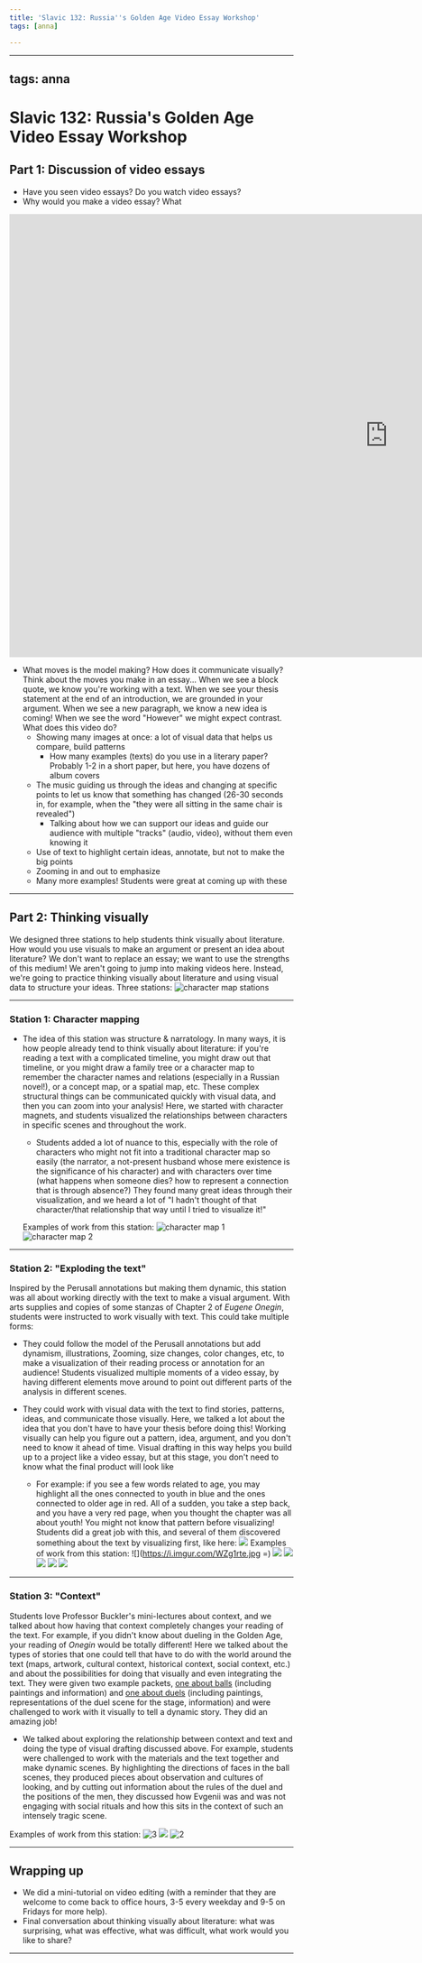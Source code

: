 ```yaml
---
title: 'Slavic 132: Russia''s Golden Age Video Essay Workshop'
tags: [anna]

---
```


---
tags: anna
---
# Slavic 132: Russia's Golden Age Video Essay Workshop

## Part 1: Discussion of video essays
- Have you seen video essays? Do you watch video essays?
- Why would you make a video essay? What 

<iframe width="1341" height="786" src="https://www.youtube.com/embed/_V10kWLh71U" title="Why this chair is on so many album covers" frameborder="0" allow="accelerometer; autoplay; clipboard-write; encrypted-media; gyroscope; picture-in-picture; web-share" allowfullscreen></iframe>
  
 - What moves is the model making? How does it communicate visually? Think about the moves you make in an essay... When we see a block quote, we know you're working with a text. When we see your thesis statement at the end of an introduction, we are grounded in your argument. When we see a new paragraph, we know a new idea is coming! When we see the word "However" we might expect contrast. What does this video do?
    - Showing many images at once: a lot of visual data that helps us compare, build patterns
        - How many examples (texts) do you use in a literary paper? Probably 1-2 in a short paper, but here, you have dozens of album covers
    - The music guiding us through the ideas and changing at specific points to let us know that something has changed (26-30 seconds in, for example, when the "they were all sitting in the same chair is revealed")
        - Talking about how we can support our ideas and guide our audience with multiple "tracks" (audio, video), without them even knowing it
    - Use of text to highlight certain ideas, annotate, but not to make the big points
    - Zooming in and out to emphasize 
    - Many more examples! Students were great at coming up with these 

--- 


## Part 2: Thinking visually
We designed three stations to help students think visually about literature. How would you use visuals to make an argument or present an idea about literature? We don't want to replace an essay; we want to use the strengths of this medium! We aren't going to jump into making videos here. Instead, we're going to practice thinking visually about literature and using visual data to structure your ideas. Three stations:
![character map stations](https://i.imgur.com/gpGPGRT.jpg)

---
### Station 1: Character mapping
* The idea of this station was structure & narratology. In many ways, it is how people already tend to think visually about literature: if you're reading a text with a complicated timeline, you might draw out that timeline, or you might draw a family tree or a character map to remember the character names and relations (especially in a Russian novel!), or a concept map, or a spatial map, etc. These complex structural things can be communicated quickly with visual data, and then you can zoom into your analysis! Here, we started with character magnets, and students visualized the relationships between characters in specific scenes and throughout the work. 
    * Students added a lot of nuance to this, especially with the role of characters who might not fit into a traditional character map so easily (the narrator, a not-present husband whose mere existence is the significance of his character) and with characters over time (what happens when someone dies? how to represent a connection that is through absence?) They found many great ideas through their visualization, and we heard a lot of "I hadn't thought of that character/that relationship that way until I tried to visualize it!"

    Examples of work from this station:
    ![character map 1](https://i.imgur.com/VD2i1mx.jpg)
    ![character map 2](https://files.slack.com/files-pri/T0HTW3H0V-F04T8BAJXUN/output3.gif?pub_secret=dc5d5cc894)


---
### Station 2: "Exploding the text"
Inspired by the Perusall annotations but making them dynamic, this station was all about working directly with the text to make a visual argument. With arts supplies and copies of some stanzas of Chapter 2 of *Eugene Onegin*, students were instructed to work visually with text. This could take multiple forms:
* They could follow the model of the Perusall annotations but add dynamism, illustrations, Zooming, size changes, color changes, etc, to make a  visualization of their reading process or annotation for an audience! Students visualized multiple moments of a video essay, by having different elements move around to point out different parts of the analysis in different scenes.

* They could work with visual data with the text to find stories, patterns, ideas, and communicate those visually. Here, we talked a lot about the idea that you don't have to have your thesis before doing this! Working visually can help you figure out a pattern, idea, argument, and you don't need to know it ahead of time. Visual drafting in this way helps you build up to a project like a video essay, but at this stage, you don't need to know what the final product will look like
    * For example: if you see a few words related to age, you may highlight all the ones connected to youth in blue and the ones connected to older age in red. All of a sudden, you take a step back, and you have a very red page, when you thought the chapter was all about youth! You might not know that pattern before visualizing! Students did a great job with this, and several of them discovered something about the text by visualizing first, like here:
    ![](https://i.imgur.com/hCQJdLP.jpg=6%)
    Examples of work from this station:
![](https://i.imgur.com/WZg1rte.jpg =) 
![](https://i.imgur.com/LsyYF14.jpg)
![](https://i.imgur.com/yQMnI1l.jpg)
![](https://i.imgur.com/dTP0pI5.jpg)
![](https://i.imgur.com/lWOQ54I.jpg)
![](https://i.imgur.com/AuNLSS5.jpg)



--- 

### Station 3: "Context"
Students love Professor Buckler's mini-lectures about context, and we talked about how having that context completely changes your reading of the text. For example, if you didn't know about dueling in the Golden Age, your reading of *Onegin* would be totally different! Here we talked about the types of stories that one could tell that have to do with the world around the text (maps, artwork, cultural context, historical context, social context, etc.) and about the possibilities for doing that visually and even integrating the text. They were given two example packets, [one about balls](https://docs.google.com/document/d/1dT4ThgnMK2Uim18Clsxmzaau8qW4eLwE/edit?usp=sharing&ouid=103284312964269259301&rtpof=true&sd=true) (including paintings and information) and [one about duels](https://https://docs.google.com/document/d/1eLVtCehErQDDb7c6ekevcT661WHXMbUm/edit?usp=sharing&ouid=103284312964269259301&rtpof=true&sd=true) (including paintings, representations of the duel scene for the stage, information) and were challenged to work with it visually to tell a dynamic story. They did an amazing job! 
* We talked about exploring the relationship between context and text and doing the type of visual drafting discussed above. For example, students were challenged to work with the materials and the text together and make dynamic scenes. By highlighting the directions of faces in the ball scenes, they produced pieces about observation and cultures of looking, and by cutting out information about the rules of the duel and the positions of the men, they discussed how Evgenii was and was not engaging with social rituals and how this sits in the context of such an intensely tragic scene. 

Examples of work from this station:
![3](https://files.slack.com/files-pri/T0HTW3H0V-F04TTMTCFDX/output4.gif?pub_secret=7632d50aff)
![](https://i.imgur.com/AjASaOj.jpg)
![2](https://files.slack.com/files-pri/T0HTW3H0V-F04TTJX4VUH/output4.gif?pub_secret=f47b5c486b)



---
## Wrapping up
 
- We did a mini-tutorial on video editing (with a reminder that they are welcome to come back to office hours, 3-5 every weekday and 9-5 on Fridays for more help).
- Final conversation about thinking visually about literature: what was surprising, what was effective, what was difficult, what work would you like to share?






---

